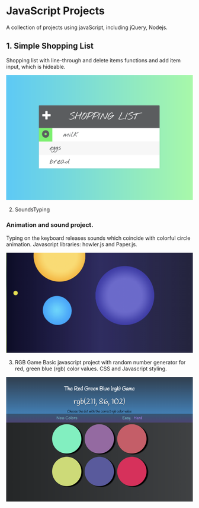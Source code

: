 # JavaScript Projects

A collection of projects using javaScript, including jQuery, Nodejs.




## 1.  Simple Shopping List
Shopping list with line-through and delete items functions and add item input, which is hideable.

![Shopping List](images/ShoppingListScreenshot-copy.png)

2.  SoundsTyping
### Animation and sound project.  
Typing on the keyboard releases sounds which coincide with colorful circle animation.  Javascript libraries: howler.js and Paper.js.

![SoundsTyping](images/SoundsTypingScreenshot.jpg)

3.  RGB Game
Basic javascript project with random number generator for red, green blue (rgb) color values.
CSS and Javascript styling.

![RGB Game](images/rgbGameScreenshotResized.png)